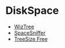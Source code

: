 # DiskSpace

- [WizTree](https://www.diskanalyzer.com/)
- [SpaceSniffer](http://www.uderzo.it/main_products/space_sniffer/features.html)
- [TreeSize Free](https://www.jam-software.com/treesize_free)


